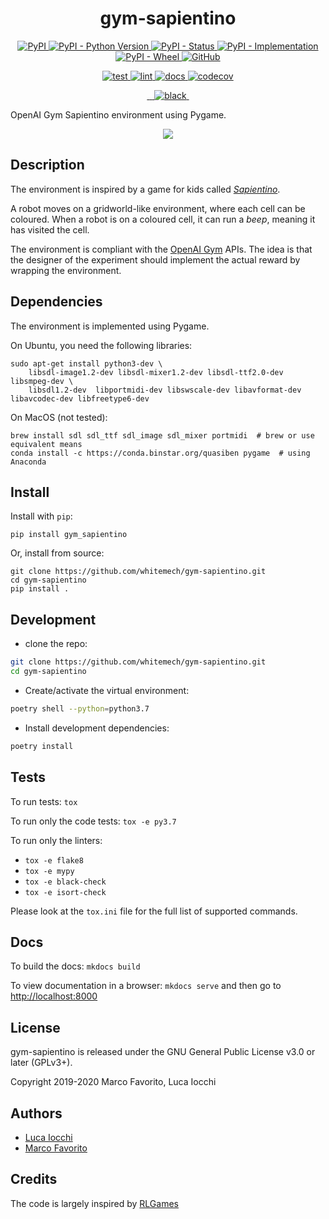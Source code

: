 <h1 align="center">
  <b>gym-sapientino</b>
</h1>

<p align="center">
  <a href="https://pypi.org/project/gym-sapientino">
    <img alt="PyPI" src="https://img.shields.io/pypi/v/gym-sapientino">
  </a>
  <a href="https://pypi.org/project/gym-sapientino">
    <img alt="PyPI - Python Version" src="https://img.shields.io/pypi/pyversions/gym-sapientino" />
  </a>
  <a href="">
    <img alt="PyPI - Status" src="https://img.shields.io/pypi/status/gym-sapientino" />
  </a>
  <a href="">
    <img alt="PyPI - Implementation" src="https://img.shields.io/pypi/implementation/gym-sapientino">
  </a>
  <a href="">
    <img alt="PyPI - Wheel" src="https://img.shields.io/pypi/wheel/gym-sapientino">
  </a>
  <a href="https://github.com/whitemech/gym-sapientino/blob/master/LICENSE">
    <img alt="GitHub" src="https://img.shields.io/github/license/whitemech/gym-sapientino">
  </a>
</p>
<p align="center">
  <a href="">
    <img alt="test" src="https://github.com/whitemech/gym-sapientino/workflows/test/badge.svg">
  </a>
  <a href="">
    <img alt="lint" src="https://github.com/whitemech/gym-sapientino/workflows/lint/badge.svg">
  </a>
  <a href="">
    <img alt="docs" src="https://github.com/whitemech/gym-sapientino/workflows/docs/badge.svg">
  </a>
  <a href="https://codecov.io/gh/whitemech/gym-sapientino">
    <img alt="codecov" src="https://codecov.io/gh/whitemech/gym-sapientino/branch/master/graph/badge.svg?token=FG3ATGP5P5">
  </a>
</p>
<p align="center">
  <a href="https://img.shields.io/badge/flake8-checked-blueviolet">
    <img alt="" src="https://img.shields.io/badge/flake8-checked-blueviolet">
  </a>
  <a href="https://img.shields.io/badge/mypy-checked-blue">
    <img alt="" src="https://img.shields.io/badge/mypy-checked-blue">
  </a>
  <a href="https://img.shields.io/badge/isort-checked-yellow">
    <img alt="" src="https://img.shields.io/badge/isort-checked-yellow">
  </a>
  <a href="https://img.shields.io/badge/code%20style-black-black">
    <img alt="black" src="https://img.shields.io/badge/code%20style-black-black" />
  </a>
  <a href="https://www.mkdocs.org/">
    <img alt="" src="https://img.shields.io/badge/docs-mkdocs-9cf">
  </a>
</p>

OpenAI Gym Sapientino environment using Pygame.

<p align="center">
  <img src="https://raw.githubusercontent.com/whitemech/gym-sapientino/master/docs/sapientino-homepage.gif" />
</p>

## Description

The environment is inspired by a game for kids called 
[_Sapientino_](https://it.wikipedia.org/wiki/Sapientino).
 
A robot moves on a gridworld-like environment, 
where each cell can be coloured. 
When a robot is on a coloured cell, it can 
run a _beep_, meaning it has visited the cell.

The environment is compliant with the 
[OpenAI Gym](https://github.com/openai/gym/) APIs.
The idea is that the designer of the experiment
should implement the actual reward by wrapping the environment. 

## Dependencies

The environment is implemented using Pygame.

On Ubuntu, you need the following libraries:
```
sudo apt-get install python3-dev \
    libsdl-image1.2-dev libsdl-mixer1.2-dev libsdl-ttf2.0-dev libsmpeg-dev \
    libsdl1.2-dev  libportmidi-dev libswscale-dev libavformat-dev libavcodec-dev libfreetype6-dev
```

On MacOS (not tested):
```
brew install sdl sdl_ttf sdl_image sdl_mixer portmidi  # brew or use equivalent means
conda install -c https://conda.binstar.org/quasiben pygame  # using Anaconda
```

## Install

Install with `pip`:

    pip install gym_sapientino
    
Or, install from source:

    git clone https://github.com/whitemech/gym-sapientino.git
    cd gym-sapientino
    pip install .

## Development

- clone the repo:
```bash
git clone https://github.com/whitemech/gym-sapientino.git
cd gym-sapientino
```
    
- Create/activate the virtual environment:
```bash
poetry shell --python=python3.7
```

- Install development dependencies:
```bash
poetry install
```
    
## Tests

To run tests: `tox`

To run only the code tests: `tox -e py3.7`

To run only the linters: 
- `tox -e flake8`
- `tox -e mypy`
- `tox -e black-check`
- `tox -e isort-check`

Please look at the `tox.ini` file for the full list of supported commands. 

## Docs

To build the docs: `mkdocs build`

To view documentation in a browser: `mkdocs serve`
and then go to [http://localhost:8000](http://localhost:8000)

## License

gym-sapientino is released under the GNU General Public License v3.0 or later (GPLv3+).

Copyright 2019-2020 Marco Favorito, Luca Iocchi

## Authors

- [Luca Iocchi](https://sites.google.com/a/dis.uniroma1.it/iocchi/home)
- [Marco Favorito](https://marcofavorito.github.io/)

## Credits

The code is largely inspired by [RLGames](https://github.com/iocchi/RLGames.git)

